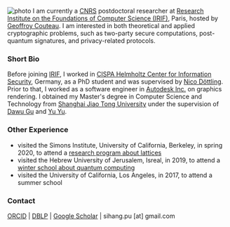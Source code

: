 ![photo](images/casual.jpg#150 "shadow border right")
I am currently a [CNRS](https://www.cnrs.fr/en) postdoctoral researcher at [Research Institute on the Foundations of Computer Science (IRIF)](https://www.irif.fr), Paris, hosted by [Geoffroy Couteau](https://geoffroycouteau.github.io).
I am interested in both theoretical and applied cryptographic problems, such as two-party secure computations, post-quantum signatures, and privacy-related protocols.


### Short Bio
Before joining [IRIF](https://www.irif.fr), I worked in [CISPA Helmholtz Center for Information Security](https://cispa.de/), Germany, as a PhD student and was supervised by [Nico Döttling](https://sites.google.com/site/nicodoettling/).
Prior to that, I worked as a software engineer in [Autodesk Inc.](https://autodesk.com/) on graphics rendering.
I obtained my Master's degree in Computer Science and Technology from [Shanghai Jiao Tong University](https://en.sjtu.edu.cn/) under the supervision of [Dawu Gu](https://www.cs.sjtu.edu.cn/en/PeopleDetail.aspx?id=169) and [Yu Yu](http://yuyu.hk). 


### Other Experience
 - visited the Simons Institute, University of California, Berkeley, in spring 2020, to attend a [research program about lattices](https://simons.berkeley.edu/programs/lattices2020)
 - visited the Hebrew University of Jerusalem, Isreal, in 2019, to attend a [winter school about quantum computing](https://iias.huji.ac.il/SchoolCSE4)
 - visited the University of California, Los Angeles, in 2017, to attend a summer school

### Contact
[ORCID](https://orcid.org/0009-0003-2056-6079) | [DBLP](https://dblp.uni-trier.de/pid/195/8301) | [Google Scholar](https://scholar.google.com/citations?user=lZqY8E0AAAAJ&hl=en) | sihang.pu [at] gmail.com
